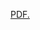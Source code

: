 <a href="[qiangzhang.github.io/blob/master/CV_Qiang Zhang.pdf](https://github.com/QiangZhang-QZ/qiangzhang.github.io/blob/master/CV_Qiang Zhang.pdf)" target="_blank">PDF.</a>
